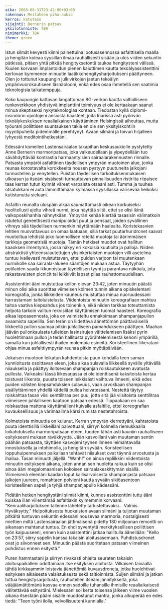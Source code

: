 ```yaml
---
aika: 2068-08-31T23:42:00+03:00
rakennus: Meilahden piha-aukio
kerros: katutaso
sijainti: Bernerin patsas
yksilotunniste: TBA
nimimerkki: TBA
theme: green
---
```


Istun silmät kevyesti kiinni painettuina lootusasennossa asfalttisella maalla ja hengitän koleaa syysillan ilmaa rauhallisesti sisään ja ulos viiden sekuntin pätkissä, pitäen yhtä pitkää hengityksetöntä taukoa hengitysteni välissä. Kuulen korvaani implantoidun pienen kaiuttimen kautta tekoälyassistenttini kertovan kymmenen minuutin laatikkohengitysharjoitukseni päättyneen. Olen jo tottunut kaupungin julkivirkojen jaetun tekoälyn ympärivuorokautiseen läsnäolooni, enkä edes osaa ihmetellä sen vaatimia teknologisia taikatemppuja. 

Koko kaupungin kattavan langattoman 8G-verkon kautta valtiolliseen runkoverkkoon yhdistyvä implanttini toimivuus ei ole kertaakaan saanut minua skeptiseksi nykyteknologiaa kohtaan. Tiedostan kyllä diplomi-insinöörin opintojeni ansiosta haasteet, joita Inarissa asti pyörivän tekoälykeskuksen reaaliaikainen käyttäminen Helsingissä aiheuttaa, mutta työurani poliittisen suuntauksen takia en ole sen yksityiskohtiin myyntipuheita pidemmälle perehtynyt. Avaan silmäni ja toivun hiljalleen lyhyestä meditointihetkestäni. 

Edessäni komeilee Lastensairaalan takapihan keskusaukiolle pystytetty Anne Bernerin marmoripatsas, joka valkeudellaan ja ylpeydellään tuo sävähdyttävää kontrastia harmaantylsien sairaalarakennusten rinnalle. Patsasta ympäröi asfalttinen täydellisen ympyrän muotoinen alue, jonka reunaa korostavalta korokkeelta nousen pystyyn puutuneita jalkojani tunnustellen ja venytellen. Puiston täydellisen tarkoituksenmukaisen ulkoasun ja itseäni sisäisesti turhauttavan pinnallisuuden ristiriita riipaisee taas kerran tutun kylmät väreet varpaista otsaani asti. Tumma ja tuuhea otsatukkani ei auta lämmittämään kylmässä syysillassa värisevää heikoksi kutistunutta sieluani.

Asfaltin reunalta ulospäin alkaa saumattomasti oikean korkuiseksi huolitellusti ajeltu vihreä nurmi, joka näyttää siltä, ettei se olisi ikinä valkoposkihanhia nähnytkään. Ympyrän kehää kiertää tasasisin välimatkoin istutetut geneettisesti manipuloidut puut ja pensaat, joiden syvällinen vihreys sää täydellisen nurmenkin näyttämään haalealta. Koristekasvien lehtien muovattavuus on omaa laatuaan, sillä tarkat puutarhuridronet saavat muotoiltua lehdistä joko luonnollisen reteitä muotoja tai äärimmäisen tarkkoja geometrisiä muotoja. Tämän hetkiset muodot ovat hallitun kaaoksen ilmentymä, jossa näkyy eri kokoisia kuutioita ja palloja. Niiden abstraktisti yhteensulautettujen yksinkertaisten muotojen villi asetelma tuntuu ivailevasti muistuttavan, ettei puiden varjoon tai muutenkaan nurmikolle saa sairaala-alueen sääntöjen mukaan astua. Täytyyhän potilaiden saada ikkunoistaan täydellisen tyyni ja parantava näköala, jota rakastavaisten picnicit tai leikkivät lapset pilaa rauhattomuudellaan.

Assistenttini ääni muistuttaa kellon olevan 23:42, joten minuutin päästä minun olisi aika suorittaa viimeisen kolmen tunnin aikana opiskelemani koreografia, jonka liikkeiden kauneus muistuttaa minua nuoruudessani harrastamani taitoluistelusta. Viidentoista minuutin koreografiaan mahtuu taitoa vaativa kiepsahdus jos toinenkin, eikä niiden tarkkaa toteuttamista helpota tarkoin valitun rekvisiitan käyttämisen tuomat haasteet. Koreografia alkaa lepoasennosta, joka on valmisteltu ennakoimaan shampanjapullon avaamista sapelilla. Sen terän on liidettävä äänettömän päättäväisellä liikkeellä pullon saumaa pitkin juhlalliseen pamahdukseen päättyen. Maahan jäävän pullonkaulasta tulleiden lasinsirujen välttelemisen lisäksi pyrin huolehtimaan pullon ja terän hallitusta pyörähtelemisestä kehoni ympärillä, samalla kun juhlallisesti ihailen molempia esineitä. Koristeellinen liikeratani ohjaa minua asfalttiympyrän reunaa pitkin myötäpäivään.

Jokaisen muotoon leikatun kahdentoista puun kohdalla teen saman kunnioitusta osoittavan eleen, joka alkaa sulavalla liikkeellä syvälle yltävällä niiauksella ja päättyy iloitsevaan shampanjan roiskautukseen avatusta pullosta. Vaikeaksi tässä liikesarjassa ei ole identtisenä kaksitoista kertaa toistuvat liikerata, puusta toiseen leikkisästi vaihtuva ilmeeni, eikä edes puiden välisten kiepsahduksien sulavuus, vaan arvokkaan shampanjan sisällyttäminen yhdellä kädellä pulloa hoivatessani. Nestettä täytyy roiskahtaa tasan viisi senttilitraa per puu, jotta sitä jää viisitoista senttilitraa viimeiseen juhlalliseen kaatoon patsaan edessä. Tippaakaan en saa roiskauttaa mattona käyttämälleni kuivalle asfaltille, ettei koreografian kuvauksellisuus ja värimaailma kärsi rumista nestetahroista.

Kolmetoista minuuttia on kulunut. Kerran ympyrän kierrettyäni, kahtatoista puuta identtisillä liikkeilläni palvottuani, siirryn kolmella riemukkaalla loikahduksella marmoripatsaan eteen, tuoden tähän asti kauniin rauhalliseen esitykseeni mukaan räväkkyyttä. Jään kasvoillani vain muutaman sentin päähän patsaasta, täyttäen kasvojeni tyynen ilmeen leimahtavalla innostuksella ja intohimolla, ja hengitän syvään. Koristeellisen loppuhuipennuksen paikallaan tehtävät niiaukset ovat täynnä arvostusta ja ihailua. Tasan minuutti jäljellä. "Wahh!" on ainoa repliikkini viidentoista minuutin esitykseni aikana, joten annan sen huoletta raikua kuin se olisi ainoa ääni megalomaanisen kokoisen sairaalakeskittymän sisällä. Viimeisenä eleenäni kaadan loput kallisarvoisesta shampanjasta patsaan jalkojen juureen, romahtaen polvieni kautta syvään sikiöasentoon koristeellinen sapeli ja tyhjä shampanjapullo kädessäni.

Pidätän hetken hengitystäni silmät kiinni, kunnes assistenttini tuttu ääni kuiskaa illan viilentämää asfaltiakin kylmemmin korvaani: "Kenraaliharjoituksen tallenne lähetetty tarkistettavaksi... Valmis. Hyväksytty." Helpoituksesta huokaisten avaan silmäni ja tuijotan muutaman pitkältä tuntuvan sekuntin edessäni nousevaa marmoria, nostalgisesti miettien miltä Lastensairaalan jättimäisenä pidetty 180 miljoonan remontti on aikanaan mahtanut tuntua. En ehdi syventytä merkityksellisen poliittisen työn kaipuuseeni, ennen kuin assistenttini jatkaa hallitulla äänellään: "Kello on 23:57, siirry sapelin kanssa takaisin aloitusasemaan. Puhdistusdronet ovat jo siivonneet sen. Minuutin päästä suoritetaan patsaan viimeinen puhdistus ennen esitystä."

Puren hammastani ja siirryn rivakasti ohjeita seuraten takaisin aloituspaikalleni odottamaan itse esityksen aloitusta. Vilkaisen taivaalla tähtiä kirkkaammin loistavia äänettömiä kuvausdroneja, jotka huolehtivat esityksen aikaisesta valaistuksesta sekä taltioinnista. Suljen silmäni ja jatkan tuttua hengistysarjoitusta, rauhoitellen itseäni jännitykseltä, joka vääjäämättömänä kasvaa ennen sadoille tuhansille ihmisille reaaliaikaisesti välitettävää esitystäni. Mielessäni soi kerta toisensa jälkeen viime vuosien aikana itsestään pääni sisälle muodostunut mantra, jonka alkuperää en edes tiedä: "Teen työni ilolla, velvollisuuteni kunnialla."



